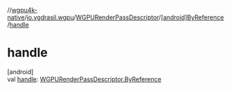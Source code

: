 //[wgpu4k-native](../../../../index.md)/[io.ygdrasil.wgpu](../../index.md)/[WGPURenderPassDescriptor](../index.md)/[[android]ByReference](index.md)/[handle](handle.md)

# handle

[android]\
val [handle](handle.md): [WGPURenderPassDescriptor.ByReference](../../../io.ygdrasil.wgpu.android/-w-g-p-u-render-pass-descriptor/-by-reference/index.md)